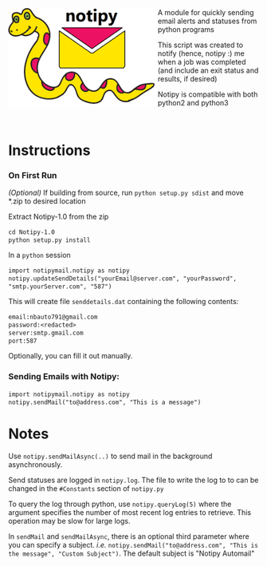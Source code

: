 <img src=https://github.com/nbryans/notipy/blob/master/Logo/notipyLogo.png width=300px align=left>
<!---# notipy-->
A module for quickly sending email alerts and statuses from python programs


This script was created to notify (hence, notipy :) me when a job was completed (and include an exit status and results, if desired)


Notipy is compatible with both python2 and python3

<br />

# Instructions

### On First Run
*(Optional)* If building from source, run `python setup.py sdist` and move *.zip to desired location

Extract Notipy-1.0 from the zip
```
cd Notipy-1.0
python setup.py install
```
In a `python` session
```
import notipymail.notipy as notipy
notipy.updateSendDetails("yourEmail@server.com", "yourPassword", "smtp.yourServer.com", "587")
```
This will create file  `senddetails.dat` containing the following contents:
```
email:nbauto791@gmail.com
password:<redacted>
server:smtp.gmail.com
port:587
```
Optionally, you can fill it out manually.

### Sending Emails with Notipy:
```
import notipymail.notipy as notipy
notipy.sendMail("to@address.com", "This is a message")
```

# Notes
Use `notipy.sendMailAsync(..)` to send mail in the background asynchronously.

Send statuses are logged in `notipy.log`. The file to write the log to to can be changed in the `#Constants` section of `notipy.py`

To query the log through python, use `notipy.queryLog(5)` where the argument specifies the number of most recent log entries to retrieve. This operation may be slow for large logs.

In `sendMail` and `sendMailAsync`, there is an optional third parameter where you can specify a subject. *i.e.* `notipy.sendMail("to@address.com", "This is the message", "Custom Subject")`. The default subject is "Notipy Automail"

<!---
Logo created using modified images originally distributed by Pixabay.com
https://pixabay.com/en/cartoon-snake-yellow-1293047/
https://pixabay.com/en/email-letter-contact-message-mail-309678/
-->
